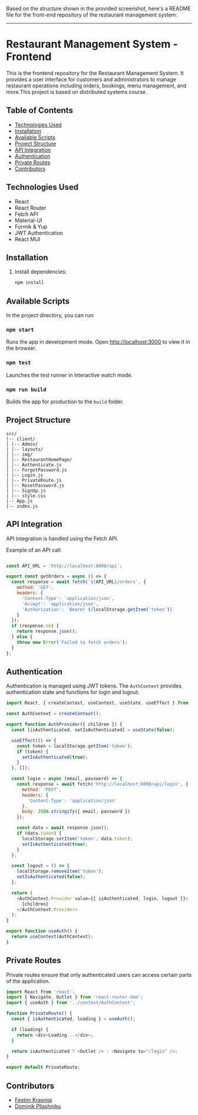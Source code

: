 Based on the structure shown in the provided screenshot, here's a README file for the front-end repository of the restaurant management system:

---

# Restaurant Management System - Frontend

This is the frontend repository for the Restaurant Management System. It provides a user interface for customers and administrators to manage restaurant operations including orders, bookings, menu management, and more.This project is based on distributed systems course.

## Table of Contents

- [Technologies Used](#technologies-used)
- [Installation](#installation)
- [Available Scripts](#available-scripts)
- [Project Structure](#project-structure)
- [API Integration](#api-integration)
- [Authentication](#authentication)
- [Private Routes](#private-routes)
- [Contributors](#contributors)


## Technologies Used

- React
- React Router
- Fetch API
- Material-UI
- Formik & Yup
- JWT Authentication
- React MUI


## Installation



1. Install dependencies:
   ```sh
   npm install
   ```

## Available Scripts

In the project directory, you can run:

### `npm start`

Runs the app in development mode. Open [http://localhost:3000](http://localhost:3000) to view it in the browser.

### `npm test`

Launches the test runner in interactive watch mode.

### `npm run build`

Builds the app for production to the `build` folder.

## Project Structure

```
src/
|-- client/
| |-- Admin/
| |-- layouts/
| |-- img/
| |-- RestaurantHomePage/
| |-- Authenticate.js
| |-- ForgotPassword.js
| |-- Login.js
| |-- PrivateRoute.js
| |-- ResetPassword.js
| |-- SignUp.js
| |-- style.css
|-- App.js
|-- index.js
```

## API Integration

API integration is handled using the Fetch API.

Example of an API call:
```js

const API_URL = 'http://localhost:8000/api';

export const getOrders = async () => {
  const response = await fetch(`${API_URL}/orders`, {
    method: 'GET',
    headers: {
      'Content-Type': 'application/json',
      'Accept': 'application/json',
      'Authorization': `Bearer ${localStorage.getItem('token')}`
    }
  });
  if (response.ok) {
    return response.json();
  } else {
    throw new Error('Failed to fetch orders');
  }
};
```

## Authentication

Authentication is managed using JWT tokens. The `AuthContext` provides authentication state and functions for login and logout.

```js
import React, { createContext, useContext, useState, useEffect } from 'react';

const AuthContext = createContext();

export function AuthProvider({ children }) {
  const [isAuthenticated, setIsAuthenticated] = useState(false);

  useEffect(() => {
    const token = localStorage.getItem('token');
    if (token) {
      setIsAuthenticated(true);
    }
  }, []);

  const login = async (email, password) => {
    const response = await fetch('http://localhost:8000/api/login', {
      method: 'POST',
      headers: {
        'Content-Type': 'application/json'
      },
      body: JSON.stringify({ email, password })
    });

    const data = await response.json();
    if (data.token) {
      localStorage.setItem('token', data.token);
      setIsAuthenticated(true);
    }
  };

  const logout = () => {
    localStorage.removeItem('token');
    setIsAuthenticated(false);
  };

  return (
    <AuthContext.Provider value={{ isAuthenticated, login, logout }}>
      {children}
    </AuthContext.Provider>
  );
}

export function useAuth() {
  return useContext(AuthContext);
}
```

## Private Routes

Private routes ensure that only authenticated users can access certain parts of the application.

```js
import React from 'react';
import { Navigate, Outlet } from 'react-router-dom';
import { useAuth } from '../context/AuthContext';

function PrivateRoute() {
  const { isAuthenticated, loading } = useAuth();

  if (loading) {
    return <div>Loading...</div>;
  }

  return isAuthenticated ? <Outlet /> : <Navigate to="/login" />;
}

export default PrivateRoute;
```



## Contributors

- [Festim Krasniqi](https://github.com/FestimKrasniqi)
- [Dominik Pllashniku](https://github.com/pllasha)

